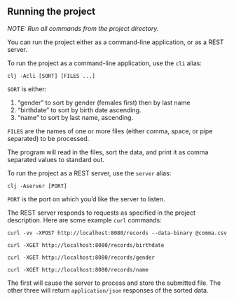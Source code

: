 ## Running the project

*NOTE: Run all commands from the project directory.*

You can run the project either as a command-line application, or as a REST server.

To run the project as a command-line application, use the `cli` alias:

```
clj -Acli [SORT] [FILES ...]
```

`SORT` is either:

 1. “gender” to sort by gender (females first) then by last name
 2. “birthdate” to sort by birth date ascending.
 3. “name” to sort by last name, ascending.
 
 `FILES` are the names of one or more files (either comma, space, or pipe separated) to be processed.
 
 The program will read in the files, sort the data, and print it as comma separated values to standard out.
 
 To run the project as a REST server, use the `server` alias:
 
 ```
clj -Aserver [PORT]
```

`PORT` is the port on which you’d like the server to listen.

The REST server responds to requests as specified in the project description. Here are some example `curl` commands:

```
curl -vv -XPOST http://localhost:8080/records --data-binary @comma.csv
```

```
curl -XGET http://localhost:8080/records/birthdate
```

```
curl -XGET http://localhost:8080/records/gender
```

```
curl -XGET http://localhost:8080/records/name
```

The first will cause the server to process and store the submitted file. The other three will return `application/json` responses of the sorted data.
